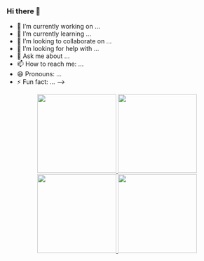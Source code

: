 ### Hi there 👋

- 🔭 I’m currently working on ...
- 🌱 I’m currently learning ...
- 👯 I’m looking to collaborate on ...
- 🤔 I’m looking for help with ...
- 💬 Ask me about ...
- 📫 How to reach me: ...
- 😄 Pronouns: ...
- ⚡ Fun fact: ...
-->

<div align="center">
  <a href="https://github.com/HannigUsT">
  <img height="180em" src="https://github-readme-stats.vercel.app/api?username=HannigUsT&show_icons=true&theme=dracula&include_all_commits=true&count_private=true"/>
  <img height="180em" src="https://github-readme-stats.vercel.app/api/top-langs/?username=HannigUsT&layout=compact&langs_count=7&theme=dracula"/>
</div>
  
 <div align="center">
  <a href="https://github.com/GustSantosCS">
  <img height="180em" src="https://github-readme-stats.vercel.app/api?username=GustSantosCS&show_icons=true&theme=dracula&include_all_commits=true&count_private=true"/>
  <img height="180em" src="https://github-readme-stats.vercel.app/api/top-langs/?username=GustSantosCS&layout=compact&langs_count=7&theme=dracula"/>
</div>
